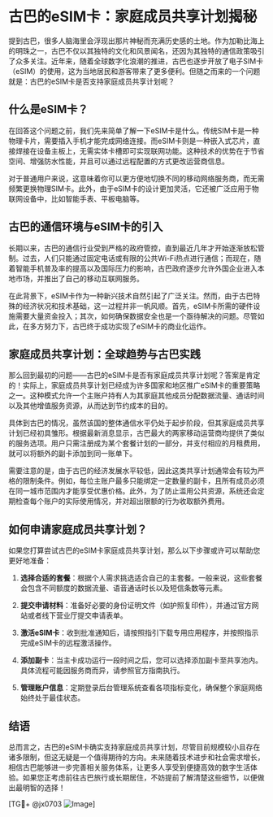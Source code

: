 # 古巴的eSIM卡：家庭成员共享计划揭秘

提到古巴，很多人脑海里会浮现出那片神秘而充满历史感的土地。作为加勒比海上的明珠之一，古巴不仅以其独特的文化和风景闻名，还因为其独特的通信政策吸引了众多关注。近年来，随着全球数字化浪潮的推进，古巴也逐步开放了电子SIM卡（eSIM）的使用，这为当地居民和游客带来了更多便利。但随之而来的一个问题就是：古巴的eSIM卡是否支持家庭成员共享计划呢？

## 什么是eSIM卡？

在回答这个问题之前，我们先来简单了解一下eSIM卡是什么。传统SIM卡是一种物理卡片，需要插入手机才能完成网络连接。而eSIM卡则是一种嵌入式芯片，直接焊接在设备主板上，无需实体卡槽即可实现联网功能。这种技术的优势在于节省空间、增强防水性能，并且可以通过远程配置的方式更改运营商信息。

对于普通用户来说，这意味着你可以更方便地切换不同的移动网络服务商，而无需频繁更换物理SIM卡。此外，由于eSIM卡的设计更加灵活，它还被广泛应用于物联网设备中，比如智能手表、平板电脑等。

## 古巴的通信环境与eSIM卡的引入

长期以来，古巴的通信行业受到严格的政府管控，直到最近几年才开始逐渐放松管制。过去，人们只能通过固定电话或有限的公共Wi-Fi热点进行通信；而现在，随着智能手机普及率的提高以及国际压力的影响，古巴政府逐步允许外国企业进入本地市场，并推出了自己的移动互联网服务。

在此背景下，eSIM卡作为一种新兴技术自然引起了广泛关注。然而，由于古巴特殊的经济状况和技术基础，这一过程并非一帆风顺。首先，eSIM卡所需的硬件设施需要大量资金投入；其次，如何确保数据安全也是一个亟待解决的问题。尽管如此，在多方努力下，古巴终于成功实现了eSIM卡的商业化运作。

## 家庭成员共享计划：全球趋势与古巴实践

那么回到最初的问题——古巴的eSIM卡是否有家庭成员共享计划呢？答案是肯定的！实际上，家庭成员共享计划已经成为许多国家和地区推广eSIM卡的重要策略之一。这种模式允许一个主账户持有人为其家庭其他成员分配数据流量、通话时间以及其他增值服务资源，从而达到节约成本的目的。

具体到古巴的情况，虽然该国的整体通信水平仍处于起步阶段，但其家庭成员共享计划已经初具雏形。根据最新消息显示，古巴最大的两家移动运营商均提供了类似的服务选项。用户只需注册成为某个套餐计划的一部分，并支付相应的月租费用，就可以将额外的副卡添加到同一账单下。

需要注意的是，由于古巴的经济发展水平较低，因此这类共享计划通常会有较为严格的限制条件。例如，每位主账户最多只能绑定一定数量的副卡，且所有成员必须在同一城市范围内才能享受优惠价格。此外，为了防止滥用公共资源，系统还会定期检查每个账户的实际使用情况，并对超出限额的行为收取额外费用。

## 如何申请家庭成员共享计划？

如果您打算尝试古巴的eSIM卡家庭成员共享计划，那么以下步骤或许可以帮助您更好地准备：

1. **选择合适的套餐**：根据个人需求挑选适合自己的主套餐。一般来说，这些套餐会包含不同额度的数据流量、语音通话时长以及短信条数等元素。
   
2. **提交申请材料**：准备好必要的身份证明文件（如护照复印件），并通过官方网站或者线下营业厅提交申请表单。

3. **激活eSIM卡**：收到批准通知后，请按照指引下载专用应用程序，并按照指示完成eSIM卡的远程激活操作。

4. **添加副卡**：当主卡成功运行一段时间之后，您可以选择添加副卡至共享池内。具体流程可能因服务商而异，请参照官方指南执行。

5. **管理账户信息**：定期登录后台管理系统查看各项指标变化，确保整个家庭网络始终处于最佳状态。

## 结语

总而言之，古巴的eSIM卡确实支持家庭成员共享计划，尽管目前规模较小且存在诸多限制，但这无疑是一个值得期待的方向。未来随着技术进步和社会需求增长，相信古巴能够进一步完善相关服务体系，让更多人享受到便捷高效的数字生活体验。如果您正考虑前往古巴旅行或长期居住，不妨提前了解清楚这些细节，以便做出最明智的选择！

[TG💪+ @jx0703 ![Image](https://github.com/user-attachments/assets/dbca1d08-cadb-493c-b0ec-ad6f7a83f270)]